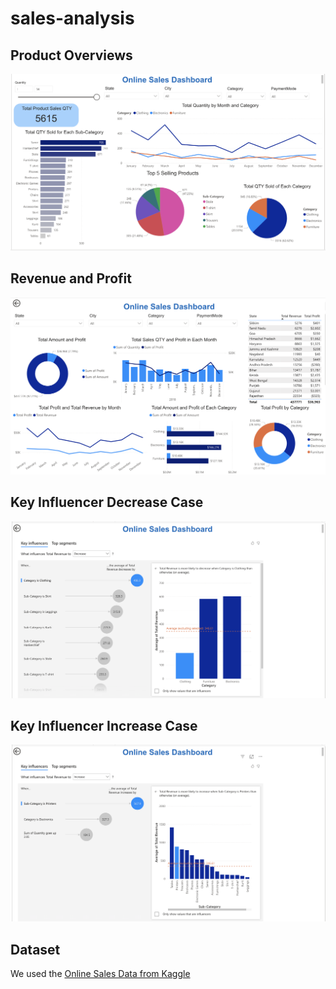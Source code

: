 # sales-analysis

## Product Overviews
![Alt text](img/products-overview.png)

## Revenue and Profit
![Alt text](img/revenue&profit.png)

## Key Influencer Decrease Case
![Alt text](img/key-influencer-decrease-case.png)

## Key Influencer Increase Case
![Alt text](img/key-influencer-increase-case.png)

## Dataset
We used the [Online Sales Data from Kaggle](https://www.kaggle.com/datasets/samruddhi4040/online-sales-data) 
